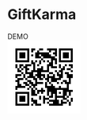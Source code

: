 # GiftKarma
DEMO<br>
![image](https://github.com/avy60263xv/GiftKarma/blob/main/GiftKarma_QRcode.png)
